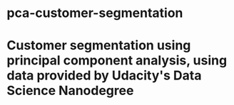 # pca-customer-segmentation
# Customer segmentation using principal component analysis, using data provided by Udacity's Data Science Nanodegree 
